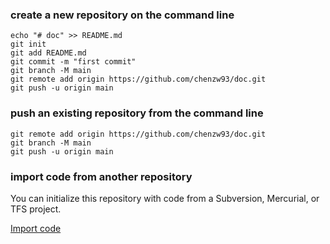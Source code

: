 ### create a new repository on the command line



```
echo "# doc" >> README.md
git init
git add README.md
git commit -m "first commit"
git branch -M main
git remote add origin https://github.com/chenzw93/doc.git
git push -u origin main
```

### push an existing repository from the command line



```
git remote add origin https://github.com/chenzw93/doc.git
git branch -M main
git push -u origin main
```

### import code from another repository

You can initialize this repository with code from a Subversion, Mercurial, or TFS project.

[Import code](https://github.com/chenzw93/doc/import)

